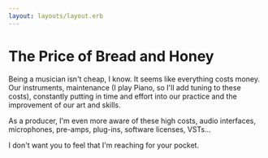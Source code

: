 ```yaml
---
layout: layouts/layout.erb
---
```

# The Price of Bread and Honey

Being a musician isn't cheap, I know. It seems like everything costs money. Our instruments, maintenance (I play Piano, so I'll add tuning to these costs), constantly putting in time and effort into our practice and the improvement of our art and skills.

As a producer, I'm even more aware of these high costs, audio interfaces, microphones, pre-amps, plug-ins, software licenses, VSTs...

I don't want you to feel that I'm reaching for your pocket.
